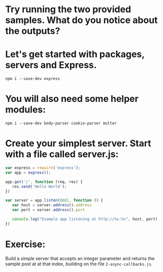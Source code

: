 # Try running the two provided samples. What do you notice about the outputs?

# Let's get started with packages, servers and Express.
```
npm i --save-dev express
```

# You will also need some helper modules:
```
npm i --save-dev body-parser cookie-parser multer
```

# Create your simplest server. Start with a file called server.js:
``` js
var express = require('express');
var app = express();

app.get('/', function (req, res) {
   res.send('Hello World');
})

var server = app.listen(8081, function () {
   var host = server.address().address
   var port = server.address().port

   console.log("Example app listening at http://%s:%s", host, port)
})
```

# Exercise:
Build a simple server that accepts an integer parameter and returns the sample post at at that index, building on the file `2-async-callbacks.js`.

